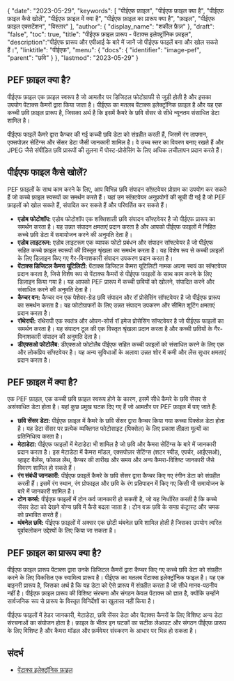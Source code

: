 {
"date": "2023-05-29",
  "keywords": [
"पीईएफ फ़ाइल",
"पीईएफ फ़ाइल क्या है",
"पीईएफ फ़ाइल कैसे खोलें",
"पीईएफ फ़ाइल में क्या है",
"पीईएफ फ़ाइल का प्रारूप क्या है",
"फ़ाइल",
"पीईएफ फ़ाइल एक्सटेंशन",
"विस्तार"
],
  "author": {
"display_name": "शकील फ़ैज़"
},
"draft": "false",
"toc": true,
"title": "पीईएफ फ़ाइल प्रारूप - पेंटाक्स इलेक्ट्रॉनिक फ़ाइल",
  "description":"पीईएफ प्रारूप और एपीआई के बारे में जानें जो पीईएफ फाइलें बना और खोल सकते हैं।",
"linktitle": "पीईएफ",
  "menu": {
    "docs": {
      "identifier": "image-pef",
"parent": "छवि"
}
},
"lastmod": "2023-05-29"
}

## PEF फ़ाइल क्या है?

पीईएफ फ़ाइल एक फ़ाइल स्वरूप है जो आमतौर पर डिजिटल फोटोग्राफी से जुड़ी होती है और इसका उपयोग पेंटाक्स कैमरों द्वारा किया जाता है। पीईएफ का मतलब पेंटाक्स इलेक्ट्रॉनिक फ़ाइल है और यह एक कच्ची छवि फ़ाइल प्रारूप है, जिसका अर्थ है कि इसमें कैमरे के छवि सेंसर से सीधे न्यूनतम संसाधित डेटा शामिल है।

पीईएफ फाइलें कैमरे द्वारा कैप्चर की गई कच्ची छवि डेटा को संग्रहीत करती हैं, जिसमें रंग तापमान, एक्सपोज़र सेटिंग्स और सेंसर डेटा जैसी जानकारी शामिल है। वे उच्च स्तर का विवरण बनाए रखते हैं और JPEG जैसे संपीड़ित छवि प्रारूपों की तुलना में पोस्ट-प्रोसेसिंग के लिए अधिक लचीलापन प्रदान करते हैं।

## पीईएफ फाइल कैसे खोलें?

PEF फ़ाइलों के साथ काम करने के लिए, आप विभिन्न छवि संपादन सॉफ़्टवेयर प्रोग्राम का उपयोग कर सकते हैं जो कच्चे फ़ाइल स्वरूपों का समर्थन करते हैं। यहां उन सॉफ़्टवेयर अनुप्रयोगों की सूची दी गई है जो PEF फ़ाइलों को खोल सकते हैं, संपादित कर सकते हैं और परिवर्तित कर सकते हैं।

- **एडोब फोटोशॉप:** एडोब फोटोशॉप एक शक्तिशाली छवि संपादन सॉफ्टवेयर है जो पीईएफ प्रारूप का समर्थन करता है। यह उन्नत संपादन क्षमताएं प्रदान करता है और आपको पीईएफ फाइलों में निहित कच्चे छवि डेटा में समायोजन करने की अनुमति देता है।
- **एडोब लाइटरूम:** एडोब लाइटरूम एक व्यापक फोटो प्रबंधन और संपादन सॉफ्टवेयर है जो पीईएफ सहित कच्चे फ़ाइल स्वरूपों की विस्तृत श्रृंखला का समर्थन करता है। यह विशेष रूप से कच्ची फ़ाइलों के लिए डिज़ाइन किए गए गैर-विनाशकारी संपादन उपकरण प्रदान करता है।
- **पेंटाक्स डिजिटल कैमरा यूटिलिटी:** पेंटाक्स डिजिटल कैमरा यूटिलिटी नामक अपना स्वयं का सॉफ्टवेयर प्रदान करता है, जिसे विशेष रूप से पेंटाक्स कैमरों से पीईएफ फाइलों के साथ काम करने के लिए डिज़ाइन किया गया है। यह आपको PEF प्रारूप में कच्ची छवियों को खोलने, संपादित करने और संसाधित करने की अनुमति देता है।
- **कैप्चर वन:** कैप्चर वन एक पेशेवर-ग्रेड छवि संपादन और रॉ प्रोसेसिंग सॉफ्टवेयर है जो पीईएफ प्रारूप का समर्थन करता है। यह फोटोग्राफरों के लिए उन्नत संपादन उपकरण और सीमित शूटिंग क्षमताएं प्रदान करता है।
- **रॉथेरापी:** रॉथेरापी एक स्वतंत्र और ओपन-सोर्स रॉ इमेज प्रोसेसिंग सॉफ्टवेयर है जो पीईएफ फाइलों का समर्थन करता है। यह संपादन टूल की एक विस्तृत श्रृंखला प्रदान करता है और कच्ची छवियों के गैर-विनाशकारी संपादन की अनुमति देता है।
- **डीएक्सओ फोटोलैब:** डीएक्सओ फोटोलैब पीईएफ सहित कच्ची फाइलों को संसाधित करने के लिए एक और लोकप्रिय सॉफ्टवेयर है। यह अन्य सुविधाओं के अलावा उन्नत शोर में कमी और लेंस सुधार क्षमताएं प्रदान करता है।

## PEF फ़ाइल में क्या है?

एक PEF फ़ाइल, एक कच्ची छवि फ़ाइल स्वरूप होने के कारण, इसमें सीधे कैमरे के छवि सेंसर से असंसाधित डेटा होता है। यहां कुछ प्रमुख घटक दिए गए हैं जो आमतौर पर PEF फ़ाइल में पाए जाते हैं:

- **छवि सेंसर डेटा:** पीईएफ फ़ाइल में कैमरे के छवि सेंसर द्वारा कैप्चर किया गया कच्चा पिक्सेल डेटा होता है। यह डेटा सेंसर पर प्रत्येक व्यक्तिगत फोटोसाइट (पिक्सेल) के लिए प्रकाश तीव्रता मूल्यों का प्रतिनिधित्व करता है।
- **मेटाडेटा:** पीईएफ फाइलों में मेटाडेटा भी शामिल है जो छवि और कैमरा सेटिंग्स के बारे में जानकारी प्रदान करता है। इस मेटाडेटा में कैमरा मॉडल, एक्सपोज़र सेटिंग्स (शटर स्पीड, एपर्चर, आईएसओ), व्हाइट बैलेंस, फोकल लेंथ, कैप्चर की तारीख और समय और अन्य कैमरा-विशिष्ट जानकारी जैसे विवरण शामिल हो सकते हैं।
- **रंग संबंधी जानकारी:** पीईएफ फ़ाइलें कैमरे के छवि सेंसर द्वारा कैप्चर किए गए रंगीन डेटा को संग्रहीत करती हैं। इसमें रंग स्थान, रंग प्रोफाइल और छवि के रंग प्रतिपादन में किए गए किसी भी समायोजन के बारे में जानकारी शामिल है।
- **टोन कर्व्स:** पीईएफ फाइलों में टोन कर्व जानकारी हो सकती है, जो यह निर्धारित करती है कि कच्चे सेंसर डेटा को देखने योग्य छवि में कैसे बदला जाता है। टोन वक्र छवि के समग्र कंट्रास्ट और चमक को प्रभावित करते हैं।
- **थंबनेल छवि:** पीईएफ फ़ाइलों में अक्सर एक छोटी थंबनेल छवि शामिल होती है जिसका उपयोग त्वरित पूर्वावलोकन उद्देश्यों के लिए किया जा सकता है।

## PEF फ़ाइल का प्रारूप क्या है?

पीईएफ फ़ाइल प्रारूप पेंटाक्स द्वारा उनके डिजिटल कैमरों द्वारा कैप्चर किए गए कच्चे छवि डेटा को संग्रहीत करने के लिए विकसित एक स्वामित्व प्रारूप है। पीईएफ का मतलब पेंटाक्स इलेक्ट्रॉनिक फाइल है। यह एक बाइनरी प्रारूप है, जिसका अर्थ है कि यह डेटा को ऐसे प्रारूप में संग्रहीत करता है जो सीधे मानव-पठनीय नहीं है। पीईएफ फ़ाइल प्रारूप की विशिष्ट संरचना और संगठन केवल पेंटाक्स को ज्ञात है, क्योंकि उन्होंने सार्वजनिक रूप से प्रारूप के विस्तृत विनिर्देशों का खुलासा नहीं किया है।

पीईएफ फाइलों में हेडर जानकारी, मेटाडेटा, छवि सेंसर डेटा और पेंटाक्स कैमरों के लिए विशिष्ट अन्य डेटा संरचनाओं का संयोजन होता है। फ़ाइल के भीतर इन घटकों का सटीक लेआउट और संगठन पीईएफ प्रारूप के लिए विशिष्ट है और कैमरा मॉडल और फ़र्मवेयर संस्करण के आधार पर भिन्न हो सकता है।

## संदर्भ
* [पेंटाक्स इलेक्ट्रॉनिक फ़ाइल](https://www.wikidata.org/wiki/Q3964876)


